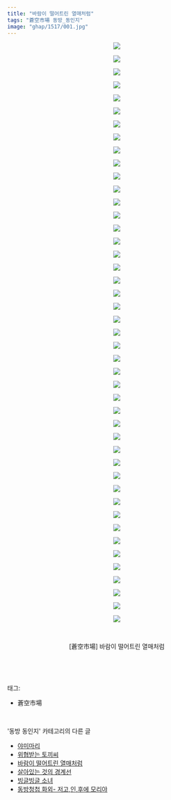 ```yaml
---
title: "바람이 떨어트린 열매처럼"
tags: "蒼空市場 동방_동인지"
image: "ghap/1517/001.jpg"
---
```

<div class="article">
<p style="text-align: center; clear: none; float: none;"><img src="{{ site.nasurl }}/ghap/1517/001.jpg"/></p>
<p style="text-align: center; clear: none; float: none;"><img src="{{ site.nasurl }}/ghap/1517/002.jpg"/></p>
<p style="text-align: center; clear: none; float: none;"><img src="{{ site.nasurl }}/ghap/1517/003.jpg"/></p>
<p style="text-align: center; clear: none; float: none;"><img src="{{ site.nasurl }}/ghap/1517/004.jpg"/></p>
<p style="text-align: center; clear: none; float: none;"><img src="{{ site.nasurl }}/ghap/1517/005.jpg"/></p>
<p style="text-align: center; clear: none; float: none;"><img src="{{ site.nasurl }}/ghap/1517/006.jpg"/></p>
<p style="text-align: center; clear: none; float: none;"><img src="{{ site.nasurl }}/ghap/1517/007.jpg"/></p>
<p style="text-align: center; clear: none; float: none;"><img src="{{ site.nasurl }}/ghap/1517/008.jpg"/></p>
<p style="text-align: center; clear: none; float: none;"><img src="{{ site.nasurl }}/ghap/1517/009.jpg"/></p>
<p style="text-align: center; clear: none; float: none;"><img src="{{ site.nasurl }}/ghap/1517/010.jpg"/></p>
<p style="text-align: center; clear: none; float: none;"><img src="{{ site.nasurl }}/ghap/1517/011.jpg"/></p>
<p style="text-align: center; clear: none; float: none;"><img src="{{ site.nasurl }}/ghap/1517/012.jpg"/></p>
<p style="text-align: center; clear: none; float: none;"><img src="{{ site.nasurl }}/ghap/1517/013.jpg"/></p>
<p style="text-align: center; clear: none; float: none;"><img src="{{ site.nasurl }}/ghap/1517/014.jpg"/></p>
<p style="text-align: center; clear: none; float: none;"><img src="{{ site.nasurl }}/ghap/1517/015.jpg"/></p>
<p style="text-align: center; clear: none; float: none;"><img src="{{ site.nasurl }}/ghap/1517/016.jpg"/></p>
<p style="text-align: center; clear: none; float: none;"><img src="{{ site.nasurl }}/ghap/1517/017.jpg"/></p>
<p style="text-align: center; clear: none; float: none;"><img src="{{ site.nasurl }}/ghap/1517/018.jpg"/></p>
<p style="text-align: center; clear: none; float: none;"><img src="{{ site.nasurl }}/ghap/1517/019.jpg"/></p>
<p style="text-align: center; clear: none; float: none;"><img src="{{ site.nasurl }}/ghap/1517/020.jpg"/></p>
<p style="text-align: center; clear: none; float: none;"><img src="{{ site.nasurl }}/ghap/1517/021.jpg"/></p>
<p style="text-align: center; clear: none; float: none;"><img src="{{ site.nasurl }}/ghap/1517/022.jpg"/></p>
<p style="text-align: center; clear: none; float: none;"><img src="{{ site.nasurl }}/ghap/1517/023.jpg"/></p>
<p style="text-align: center; clear: none; float: none;"><img src="{{ site.nasurl }}/ghap/1517/024.jpg"/></p>
<p style="text-align: center; clear: none; float: none;"><img src="{{ site.nasurl }}/ghap/1517/025.jpg"/></p>
<p style="text-align: center; clear: none; float: none;"><img src="{{ site.nasurl }}/ghap/1517/026.jpg"/></p>
<p style="text-align: center; clear: none; float: none;"><img src="{{ site.nasurl }}/ghap/1517/027.jpg"/></p>
<p style="text-align: center; clear: none; float: none;"><img src="{{ site.nasurl }}/ghap/1517/028.jpg"/></p>
<p style="text-align: center; clear: none; float: none;"><img src="{{ site.nasurl }}/ghap/1517/029.jpg"/></p>
<p style="text-align: center; clear: none; float: none;"><img src="{{ site.nasurl }}/ghap/1517/030.jpg"/></p>
<p style="text-align: center; clear: none; float: none;"><img src="{{ site.nasurl }}/ghap/1517/031.jpg"/></p>
<p style="text-align: center; clear: none; float: none;"><img src="{{ site.nasurl }}/ghap/1517/032.jpg"/></p>
<p style="text-align: center; clear: none; float: none;"><img src="{{ site.nasurl }}/ghap/1517/033.jpg"/></p>
<p style="text-align: center; clear: none; float: none;"><img src="{{ site.nasurl }}/ghap/1517/034.jpg"/></p>
<p style="text-align: center; clear: none; float: none;"><img src="{{ site.nasurl }}/ghap/1517/035.jpg"/></p>
<p style="text-align: center; clear: none; float: none;"><img src="{{ site.nasurl }}/ghap/1517/036.jpg"/></p>
<p style="text-align: center; clear: none; float: none;"><img src="{{ site.nasurl }}/ghap/1517/037.jpg"/></p>
<p style="text-align: center; clear: none; float: none;"><img src="{{ site.nasurl }}/ghap/1517/038.jpg"/></p>
<p style="text-align: center; clear: none; float: none;"><img src="{{ site.nasurl }}/ghap/1517/039.jpg"/></p>
<p style="text-align: center; clear: none; float: none;"><img src="{{ site.nasurl }}/ghap/1517/040.jpg"/></p>
<p style="text-align: center; clear: none; float: none;"><img src="{{ site.nasurl }}/ghap/1517/041.jpg"/></p>
<p style="text-align: center; clear: none; float: none;"><img src="{{ site.nasurl }}/ghap/1517/042.jpg"/></p>
<p style="text-align: center; clear: none; float: none;"><img src="{{ site.nasurl }}/ghap/1517/043.jpg"/></p>
<p style="text-align: center; clear: none; float: none;"><img src="{{ site.nasurl }}/ghap/1517/044.jpg"/></p>
<p style="text-align: center; clear: none; float: none;"><img src="{{ site.nasurl }}/ghap/1517/045.jpg"/></p>
<p style="text-align: center; clear: none; float: none;"><br/></p>
<p style="text-align: center; clear: none; float: none;">[蒼空市場] 바람이 떨어트린 열매처럼</p>
<p><br/></p>
</div><br/>
<div class="tagTrail">
<p>태그: </p>
<ul>
<li>蒼空市場</li>
</ul>
</div><br/>
<div class="another">
<p>'동방 동인지' 카테고리의 다른 글</p>
<ul>
<li><a href="/2016-08-12-ghap_1520">야미마리</a></li>
<li><a href="/2016-08-12-ghap_1519">위협받는 토끼씨</a></li>
<li><a href="/2016-08-12-ghap_1517">바람이 떨어트린 열매처럼</a></li>
<li><a href="/2016-08-12-ghap_1516">살아있는 것의 경계선</a></li>
<li><a href="/2016-08-12-ghap_1515">빙글빙글 소녀</a></li>
<li><a href="/2016-08-12-ghap_1514">동방청첩 화외- 저고,인,후에 모리야</a></li>
</ul>
</div><br/>
<div class="cb_module cb_fluid">
<div class="cb_wrt cb_profile">
</div><!-- commentList close -->
</div><br/>
